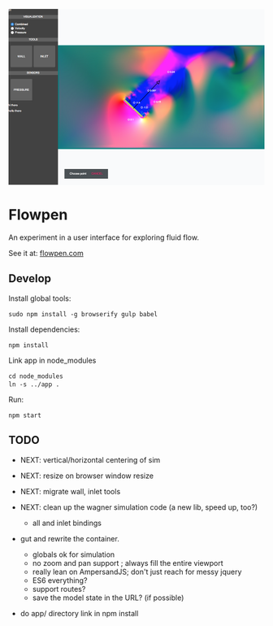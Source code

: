
![Splash Image](https://raw.githubusercontent.com/marcpare/flowpen/e2a34cd951906c76387c1754290db35cae8c6448/splash.png)

Flowpen
===

An experiment in a user interface for exploring fluid flow.

See it at: [flowpen.com](www.flowpen.com)

Develop
---

Install global tools:

	sudo npm install -g browserify gulp babel

Install dependencies:

	npm install

Link app in node_modules

	cd node_modules
	ln -s ../app .

Run:

	npm start

TODO
---

- NEXT: vertical/horizontal centering of sim
- NEXT: resize on browser window resize

- NEXT: migrate wall, inlet tools
- NEXT: clean up the wagner simulation code (a new lib, speed up, too?)
  - all and inlet bindings

- gut and rewrite the container.
  - globals ok for simulation
  - no zoom and pan support ; always fill the entire viewport
  - really lean on AmpersandJS; don't just reach for messy jquery
  - ES6 everything?
  - support routes?
  - save the model state in the URL? (if possible)


- do app/ directory link in npm install
